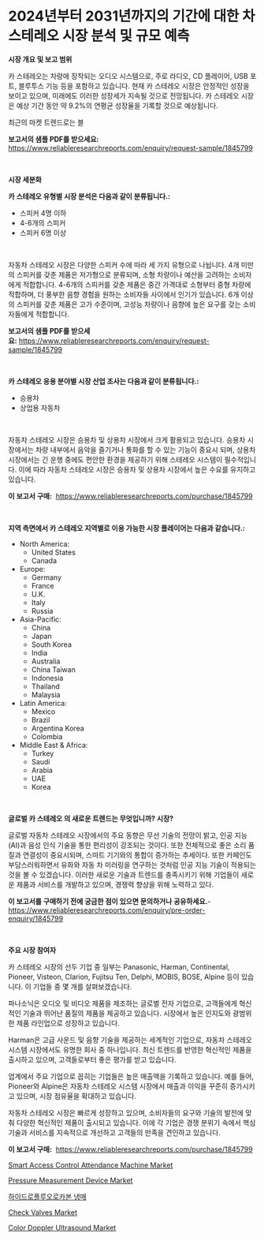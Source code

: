 <p><h1>2024년부터 2031년까지의 기간에 대한 차 스테레오 시장 분석 및 규모 예측</h1></p><p><strong>시장 개요 및 보고 범위</strong></p>
<p><p>카 스테레오는 차량에 장착되는 오디오 시스템으로, 주로 라디오, CD 플레이어, USB 포트, 블루투스 기능 등을 포함하고 있습니다. 현재 카 스테레오 시장은 안정적인 성장을 보이고 있으며, 미래에도 이러한 성장세가 지속될 것으로 전망됩니다. 카 스테레오 시장은 예상 기간 동안 약 9.2%의 연평균 성장율을 기록할 것으로 예상됩니다.</p><p>최근의 마켓 트렌드로는 블</p></p>
<p><strong>보고서의 샘플 PDF를 받으세요:</strong> <a href="https://www.reliableresearchreports.com/enquiry/request-sample/1845799">https://www.reliableresearchreports.com/enquiry/request-sample/1845799</a></p>
<p>&nbsp;</p>
<p><strong>시장 세분화</strong></p>
<p><strong>카 스테레오 유형별 시장 분석은 다음과 같이 분류됩니다.:</strong></p>
<p><ul><li>스피커 4명 이하</li><li>4-6개의 스피커</li><li>스피커 6명 이상</li></ul></p>
<p>&nbsp;</p>
<p><p>자동차 스테레오 시장은 다양한 스피커 수에 따라 세 가지 유형으로 나뉩니다. 4개 미만의 스피커를 갖춘 제품은 저가형으로 분류되며, 소형 차량이나 예산을 고려하는 소비자에게 적합합니다. 4-6개의 스피커를 갖춘 제품은 중간 가격대로 소형부터 중형 차량에 적합하며, 더 풍부한 음향 경험을 원하는 소비자들 사이에서 인기가 있습니다. 6개 이상의 스피커를 갖춘 제품은 고가 수준이며, 고성능 차량이나 음향에 높은 요구를 갖는 소비자들에게 적합합니다.</p></p>
<p><strong>보고서의 샘플 PDF를 받으세요:</strong>&nbsp;<a href="https://www.reliableresearchreports.com/enquiry/request-sample/1845799">https://www.reliableresearchreports.com/enquiry/request-sample/1845799</a></p>
<p>&nbsp;</p>
<p><strong> 카 스테레오 응용 분야별 시장 산업 조사는 다음과 같이 분류됩니다.:</strong></p>
<p><ul><li>승용차</li><li>상업용 자동차</li></ul></p>
<p>&nbsp;</p>
<p><p>자동차 스테레오 시장은 승용차 및 상용차 시장에서 크게 활용되고 있습니다. 승용차 시장에서는 차량 내부에서 음악을 즐기거나 통화를 할 수 있는 기능이 중요시 되며, 상용차 시장에서는 긴 운행 중에도 편안한 환경을 제공하기 위해 스테레오 시스템이 필수적입니다. 이에 따라 자동차 스테레오 시장은 승용차 및 상용차 시장에서 높은 수요를 유지하고 있습니다.</p></p>
<p><strong>이 보고서 구매:</strong>&nbsp; <a href="https://www.reliableresearchreports.com/purchase/1845799">https://www.reliableresearchreports.com/purchase/1845799</a></p>
<p>&nbsp;</p>
<p><strong>지역 측면에서 카 스테레오 지역별로 이용 가능한 시장 플레이어는 다음과 같습니다.:</strong></p>
<p><ul>
    <li>
        North America:
        <ul>
            <li>United States</li>
            <li>Canada</li>
        </ul>
    </li>
    <li>
        Europe:
        <ul>
            <li>Germany</li>
            <li>France</li>
            <li>U.K.</li>
            <li>Italy</li>
            <li>Russia</li>
        </ul>
    </li>
    <li>
        Asia-Pacific:
        <ul>
            <li>China</li>
            <li>Japan</li>
            <li>South Korea</li>
            <li>India</li>
            <li>Australia</li>
            <li>China Taiwan</li>
            <li>Indonesia</li>
            <li>Thailand</li>
            <li>Malaysia</li>
        </ul>
    </li>
    <li>
        Latin America:
        <ul>
            <li>Mexico</li>
            <li>Brazil</li>
            <li>Argentina Korea</li>
            <li>Colombia</li>
        </ul>
    </li>
    <li>
        Middle East & Africa:
        <ul>
            <li>Turkey</li>
            <li>Saudi</li>
            <li>Arabia</li>
            <li>UAE</li>
            <li>Korea</li>
        </ul>
    </li>
    </ul></p>
<p>&nbsp;</p>
<p><strong>글로벌 카 스테레오 의 새로운 트렌드는 무엇입니까? 시장?</strong></p>
<p><p>글로벌 자동차 스테레오 시장에서의 주요 동향은 무선 기술의 전망이 밝고, 인공 지능(AI)과 음성 인식 기술을 통한 편리성이 강조되는 것이다. 또한 전체적으로 좋은 소리 품질과 연결성이 중요시되며, 스마트 기기와의 통합이 증가하는 추세이다. 또한 카페인도 부담스러워하면서 유화와 자동 차 미러링을 연구하는 것처럼 인공 지능 기술이 적용되는 것을 볼 수 있겠습니다. 이러한 새로운 기술과 트렌드를 충족시키기 위해 기업들이 새로운 제품과 서비스를 개발하고 있으며, 경쟁력 향상을 위해 노력하고 있다.</p></p>
<p><strong>이 보고서를 구매하기 전에 궁금한 점이 있으면 문의하거나 공유하세요.</strong>- <a href="https://www.reliableresearchreports.com/enquiry/pre-order-enquiry/1845799">https://www.reliableresearchreports.com/enquiry/pre-order-enquiry/1845799</a></p>
<p>&nbsp;</p>
<p><strong>주요 시장 참여자</strong></p>
<p><p>카 스테레오 시장의 선두 기업 중 일부는 Panasonic, Harman, Continental, Pioneer, Visteon, Clarion, Fujitsu Ten, Delphi, MOBIS, BOSE, Alpine 등이 있습니다. 이 기업들 중 몇 개를 살펴보겠습니다.</p><p>파나소닉은 오디오 및 비디오 제품을 제조하는 글로벌 전자 기업으로, 고객들에게 혁신적인 기술과 뛰어난 품질의 제품을 제공하고 있습니다. 시장에서 높은 인지도와 광범위한 제품 라인업으로 성장하고 있습니다.</p><p>Harman은 고급 사운드 및 음향 기술을 제공하는 세계적인 기업으로, 자동차 스테레오 시스템 시장에서도 유명한 회사 중 하나입니다. 최신 트렌드를 반영한 혁신적인 제품을 출시하고 있으며, 고객들로부터 좋은 평가를 받고 있습니다.</p><p>업계에서 주요 기업으로 꼽히는 기업들은 높은 매출액을 기록하고 있습니다. 예를 들어, Pioneer와 Alpine은 자동차 스테레오 시스템 시장에서 매출과 이익을 꾸준히 증가시키고 있으며, 시장 점유율을 확대하고 있습니다.</p><p>자동차 스테레오 시장은 빠르게 성장하고 있으며, 소비자들의 요구와 기술의 발전에 맞춰 다양한 혁신적인 제품이 출시되고 있습니다. 이에 각 기업은 경쟁 분위기 속에서 핵심 기술과 서비스를 지속적으로 개선하고 고객들의 만족을 견인하고 있습니다.</p></p>
<p><strong>이 보고서 구매:</strong>&nbsp;&nbsp;<a href="https://www.reliableresearchreports.com/purchase/1845799">https://www.reliableresearchreports.com/purchase/1845799</a></p>
<p><p><a href="https://view.publitas.com/reportprime-1/smart-access-control-attendance-machine-market-with-the-goal-of-estimating-the-market-size-and-future-growth-potential-of-various-market-segments-based-on-component-applications-end-user-and-region/">Smart Access Control Attendance Machine Market</a></p><p><a href="https://cautious-neon-760.notion.site/Pressure-Measurement-Device-Market-Research-Report-Provides-Critical-Insights-that-can-help-Shape-Bu-fd9e431ef7fb44cbac6457a12edb2b62">Pressure Measurement Device Market</a></p><p><a href="https://github.com/sougarounis/Market-Research-Report-List-2/blob/main/6043760190662.md">하이드로플루오로카본 냉매</a></p><p><a href="https://issuu.com/reportprime-2/docs/check-valves-market-size-2030.pptx">Check Valves Market</a></p><p><a href="https://frill-swim-3cd.notion.site/Color-Doppler-Ultrasound-Market-Research-Report-Provides-Critical-Insights-that-can-help-Shape-Busin-39dc37e44b99404d8aac456a3238167f">Color Doppler Ultrasound Market</a></p></p>
